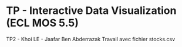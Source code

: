 # TP -  Interactive Data Visualization (ECL MOS 5.5)
TP2 - Khoi LE - Jaafar Ben Abderrazak
Travail avec fichier stocks.csv
